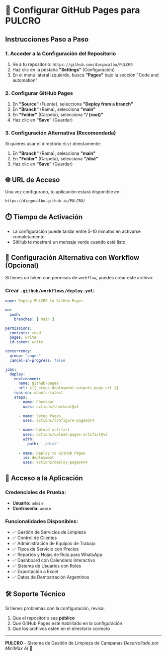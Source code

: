 # 🚀 Configurar GitHub Pages para PULCRO

## Instrucciones Paso a Paso

### 1. Acceder a la Configuración del Repositorio
1. Ve a tu repositorio: `https://github.com/diegocalbo/PULCRO`
2. Haz clic en la pestaña **"Settings"** (Configuración)
3. En el menú lateral izquierdo, busca **"Pages"** bajo la sección "Code and automation"

### 2. Configurar GitHub Pages
1. En **"Source"** (Fuente), selecciona **"Deploy from a branch"**
2. En **"Branch"** (Rama), selecciona **"main"**
3. En **"Folder"** (Carpeta), selecciona **"/ (root)"** 
4. Haz clic en **"Save"** (Guardar)

### 3. Configuración Alternativa (Recomendada)
Si quieres usar el directorio `dist` directamente:
1. En **"Branch"** (Rama), selecciona **"main"**
2. En **"Folder"** (Carpeta), selecciona **"/dist"**
3. Haz clic en **"Save"** (Guardar)

## 🌐 URL de Acceso
Una vez configurado, tu aplicación estará disponible en:
```
https://diegocalbo.github.io/PULCRO/
```

## ⏱️ Tiempo de Activación
- La configuración puede tardar entre 5-10 minutos en activarse completamente
- GitHub te mostrará un mensaje verde cuando esté listo

## 🔧 Configuración Alternativa con Workflow (Opcional)

Si tienes un token con permisos de `workflow`, puedes crear este archivo:

### Crear `.github/workflows/deploy.yml`:
```yaml
name: Deploy PULCRO to GitHub Pages

on:
  push:
    branches: [ main ]

permissions:
  contents: read
  pages: write
  id-token: write

concurrency:
  group: "pages"
  cancel-in-progress: false

jobs:
  deploy:
    environment:
      name: github-pages
      url: ${{ steps.deployment.outputs.page_url }}
    runs-on: ubuntu-latest
    steps:
      - name: Checkout
        uses: actions/checkout@v4
      
      - name: Setup Pages
        uses: actions/configure-pages@v4
      
      - name: Upload artifact
        uses: actions/upload-pages-artifact@v3
        with:
          path: './dist'
      
      - name: Deploy to GitHub Pages
        id: deployment
        uses: actions/deploy-pages@v4
```

## 📱 Acceso a la Aplicación

### Credenciales de Prueba:
- **Usuario:** `admin`
- **Contraseña:** `admin`

### Funcionalidades Disponibles:
- ✅ Gestión de Servicios de Limpieza
- ✅ Control de Clientes
- ✅ Administración de Equipos de Trabajo
- ✅ Tipos de Servicio con Precios
- ✅ Reportes y Hojas de Ruta para WhatsApp
- ✅ Dashboard con Calendario Interactivo
- ✅ Sistema de Usuarios con Roles
- ✅ Exportación a Excel
- ✅ Datos de Demostración Argentinos

## 🛠️ Soporte Técnico
Si tienes problemas con la configuración, revisa:
1. Que el repositorio sea **público**
2. Que GitHub Pages esté habilitado en la configuración
3. Que los archivos estén en el directorio correcto

---
**PULCRO** - Sistema de Gestión de Limpieza de Campanas
*Desarrollado por MiniMax AI* 🤖
